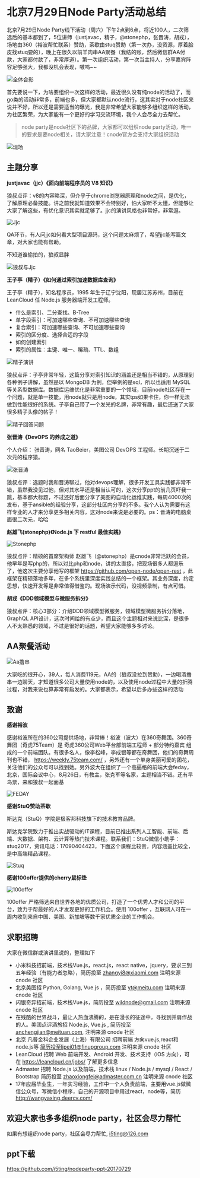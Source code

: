 # 北京7月29日Node Party活动总结

北京7月29日Node Party线下活动（周六）下午2点到6点，将近100人，二次筛选后的基本都到了，5位讲师（justjavac，精子，@stonephp，张晋涛，胡戎），场地由360（裕波帮忙联系）赞助，茶歇由stuq赞助（第一次办，没资源，厚着脸皮找stuq要的），晚上在很久以前羊肉串AA聚餐（我结的账，然后微信群AA付款，大家都付款了，非常厚道）。第一次组织活动，第一次当主持人，分享嘉宾阵容足够强大，我都没机会表现，嗷呜~~

![全体合影](img/全体合影.jpeg)

首先要说一下，为啥要组织一次这样的活动，最近很久没有纯node的活动了，而go类的活动非常多，前端也多，但大家都默认node流行，这其实对于node社区来说并不好，所以还是需要适当的曝光，我是非常希望大家能够多组织这样的活动，为社区繁荣，为大家能有一个更好的学习交流环境，我个人会尽全力去帮忙。

> node party是node社区下的品牌，大家都可以组织node party活动，唯一的要求是要node相关，请大家注意！cnode官方会支持大家组织活动

![现场](img/现场.jpeg)

## 主题分享

**justjavac（jjc）《面向前端程序员的 V8 知识》**

狼叔点评：v8的内容略深，但介乎于chrome浏览器原理和node之间，是优化，了解原理必备技能。讲之前我就知道效果不会特别好，怕大家听不太懂，但能够让大家了解这些，有优化意识其实就足够了。jjc的演讲风格也非常好，非常逗。

![Jjc](img/jjc.jpeg)

QA环节，有人问jjc如何看大型项目源码，这个问题太麻烦了，希望jjc能写篇文章，对大家也能有帮助。

不知道谁偷拍的，狼叔显胖

![狼叔与Jjc](img/狼叔与jjc.jpeg)

**王子亭（精子）《如何通过索引加速数据库查询》** 

王子亭（精子），知名程序员，1995 年生于辽宁沈阳，现居江苏苏州，目前在 LeanCloud 任 Node.js 服务器端开发工程师。

- 什么是索引、二分查找、B-Tree
- 单字段索引：可加速哪些查询、不可加速哪些查询
- 复合索引：可加速哪些查询、不可加速哪些查询
- 索引的区分度、选择合适的字段
- 如何创建索引
- 索引的属性：主键、唯一、稀疏、TTL、数组

![精子演讲](img/精子演讲.jpeg)

狼叔点评：子亭非常年轻，这篇分享对索引知识的涵盖还是相当不错的，从原理到各种例子讲解，虽然是以 MongoDB 为例，但举例的是sql，所以也适用 MySQL等关系型数据库。数据库运维优化是非常重要的一个领域，目前node社区存在一个问题，就是单一技能，用node就只是用node，其实tps如果卡住，你一样无法做到性能很好的系统。子亭自己带了一个发光的名牌，非常有趣，最后还送了大家很多精子头像的帖子！

![精子回答问题](img/精子回答问题.jpeg)

**张晋涛《DevOPS 的养成之道》**

个人介绍： 张晋涛，网名 TaoBeier，美图公司 DevOPS 工程师。长期沉迷于二次元的程序猿。

![张晋涛](img/张晋涛.jpeg)

狼叔点评：选题时我和晋涛聊过，他对devops理解，很多开发工具实践都非常不错，虽然我没见过他，但对其水平还是相当认可的，这次分享ppt的前几页吓我一跳，基本都大标题，不过还好后面分享了美图的自动化运维实践，每周4000次的发布，基于ansible的经验分享，这部分社区内分享的不多。我个人认为需要有这样专业的人才来分享更多相关内容，这对node来说是必要的。ps：晋涛的电脑桌面很二次元，哈哈

**赵雄飞(stonephp)《Node.js 下 restful 最佳实践》** 

![Stonephp](img/stonephp.jpeg)

狼叔点评：精硕的首席架构师 赵雄飞（@stonephp）是cnode非常活跃的会员，他早年是写php的，所以对比php和node，讲的太直接，把现场很多人都逗乐了，他这次主要分享他写的框架 https://github.com/open-node/open-rest ，此框架在精硕落地多年，在多个系统里深度实践总结的一个框架。其业务深度，约定思想，快速开发等是非常值得借鉴的。现场演示代码，没视频录制，有点可惜。


**胡戎《DDD领域模型与微服务拆分》**

狼叔点评：核心3部分：介绍DDD领域模型微服务，领域模型微服务拆分落地，GraphQL API设计，这次时间给的有点少，而且这个主题相对来说比深，是很多人不太熟悉的领域，不过是很好的话题，希望大家能够多多讨论。

## AA聚餐活动

![Aa撸串](img/aa撸串.jpeg)

大家吃的很开心，39人，每人消费119元，AA的（狼叔没拉到赞助），一边喝酒撸串一边聊天，才知道很多公司大量使用node的，以及使用node过程中大量的折腾过程，对我来说也算非常有启发的。大家都表示，希望以后多办些这样的活动

## 致谢

**感谢裕波**

感谢裕波所在的360公司提供场地，非常棒！裕波（波大）在360奇舞团。360奇舞团（奇虎75Team）是 奇虎360公司Web平台部前端工程师 + 部分特约嘉宾 组成的一个前端团队。有很多名人，像李松峰，李成银等都在奇舞团，他们的奇舞周刊也不错， https://weekly.75team.com/ ，另外还有一个单身美丽可爱的团花，关注他们的公众号可以找到她。另外波大在组织了一个高逼格的前端大会feday，北京，国际会议中心，8月26日，有教主，张克军等名家，主题相当不错。还有早鸟票，来和狼叔一起面基

![FEDAY](img/FEDAY.jpg)

**感谢StuQ赞助茶歇**

斯达克（StuQ）学院是极客邦科技旗下的技术教育品牌。

斯达克学院致力于推出实战驱动的IT课程，目前已推出系列人工智能、前端、后端、大数据、架构、云计算等热门技术课程。联系我们：StuQ微信小助手：stuq2017，资讯电话：17090404423，下面这个课程比较贵，内容涵盖比较全，是中高端精品课程。

![Stuq](img/stuq.png)


**感谢100offer提供的cherry鼠标垫**

![100offer](img/100offer.jpeg)

100offer 严格筛选来自世界各地的优质公司，打造了一个优秀人才和公司的平台，致力于帮最好的人才发现更好的工作机会。使用 100offer ，互联网人可在一周内收到来自中国、美国、新加坡等数千家优质企业的工作机会。

## 求职招聘

大家在微信群或演讲里说的，整理如下

- 小米科技招前端，技术栈Vue.js，react.js，react native，jquery，要求三到五年经验（有能力者忽略），简历投至 zhangyi8@xiaomi.com 注明来源 cnode 社区
- 北京美图招 Python, Golang, Vue.js ，简历投至 yt@meitu.com  注明来源 cnode 社区
- 闪银奇异招前端，技术栈Vue.js，简历投至 wildnode@gmail.com 注明来源 cnode 社区
- 在残酷的世界战斗，最让人热血沸腾的，是在漫长的征途中，寻找到并肩作战的人。美团点评酒旅招 Node.js, Vue.js , 简历投至 anchengjian@meituan.com, 注明来源 cnode 社区
- 北京 凡普金科企业发展（上海）有限公司  招聘前端 方向vue.js,react和node.js等 简历投至lipei01@finupgroup.com   注明来源 cnode 社区
- LeanCloud 招聘 Web 前端开发、Android 开发、技术支持（iOS 方向），可在 https://leancloud.cn/jobs/ 了解更多信息
- Admaster 招聘 Node.js 以及前端，技术栈 linux / Node.js / mysql / React / Bootstrap 简历投至 zhaoxiongfei@admaster.com.cn 注明来源 cnode 社区
- 17年应届毕业生，一年实习经验，工作中一个人负责前端，主要用vue.js做微信公众号，写微信小程序，自己的开源项目中用过react，node等，简历 http://wangyaxing.deercv.com/


## 欢迎大家也多多组织node party，社区会尽力帮忙

如果有想组织node party，社区会尽力帮忙, i5ting@126.com

## ppt下载

https://github.com/i5ting/nodeparty-ppt-20170729
